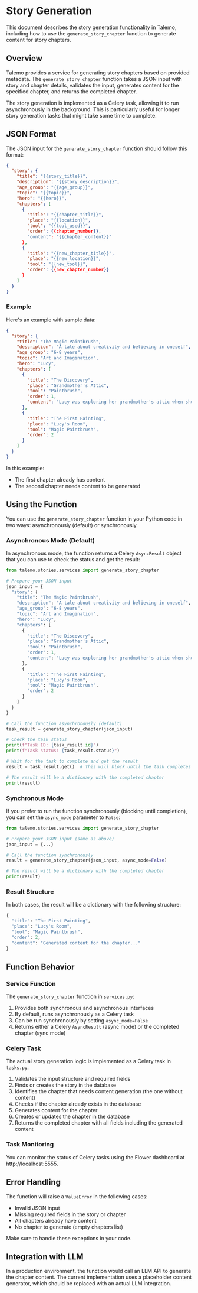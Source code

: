 # Story Generation

This document describes the story generation functionality in Talemo, including how to use the `generate_story_chapter` function to generate content for story chapters.

## Overview

Talemo provides a service for generating story chapters based on provided metadata. The `generate_story_chapter` function takes a JSON input with story and chapter details, validates the input, generates content for the specified chapter, and returns the completed chapter.

The story generation is implemented as a Celery task, allowing it to run asynchronously in the background. This is particularly useful for longer story generation tasks that might take some time to complete.

## JSON Format

The JSON input for the `generate_story_chapter` function should follow this format:

```json
{
  "story": {
    "title": "{{story_title}}",
    "description": "{{story_description}}",
    "age_group": "{{age_group}}",
    "topic": "{{topic}}",
    "hero": "{{hero}}",
    "chapters": [
      {
        "title": "{{chapter_title}}",
        "place": "{{location}}",
        "tool": "{{tool_used}}",
        "order": {{chapter_number}},
        "content": "{{chapter_content}}"
      },
      {
        "title": "{{new_chapter_title}}",
        "place": "{{new_location}}",
        "tool": "{{new_tool}}",
        "order": {{new_chapter_number}}
      }
    ]
  }
}
```

### Example

Here's an example with sample data:

```json
{
  "story": {
    "title": "The Magic Paintbrush",
    "description": "A tale about creativity and believing in oneself",
    "age_group": "6-8 years",
    "topic": "Art and Imagination",
    "hero": "Lucy",
    "chapters": [
      {
        "title": "The Discovery",
        "place": "Grandmother's Attic",
        "tool": "Paintbrush",
        "order": 1,
        "content": "Lucy was exploring her grandmother's attic when she found an old wooden chest..."
      },
      {
        "title": "The First Painting",
        "place": "Lucy's Room",
        "tool": "Magic Paintbrush",
        "order": 2
      }
    ]
  }
}
```

In this example:
- The first chapter already has content
- The second chapter needs content to be generated

## Using the Function

You can use the `generate_story_chapter` function in your Python code in two ways: asynchronously (default) or synchronously.

### Asynchronous Mode (Default)

In asynchronous mode, the function returns a Celery `AsyncResult` object that you can use to check the status and get the result:

```python
from talemo.stories.services import generate_story_chapter

# Prepare your JSON input
json_input = {
  "story": {
    "title": "The Magic Paintbrush",
    "description": "A tale about creativity and believing in oneself",
    "age_group": "6-8 years",
    "topic": "Art and Imagination",
    "hero": "Lucy",
    "chapters": [
      {
        "title": "The Discovery",
        "place": "Grandmother's Attic",
        "tool": "Paintbrush",
        "order": 1,
        "content": "Lucy was exploring her grandmother's attic when she found an old wooden chest..."
      },
      {
        "title": "The First Painting",
        "place": "Lucy's Room",
        "tool": "Magic Paintbrush",
        "order": 2
      }
    ]
  }
}

# Call the function asynchronously (default)
task_result = generate_story_chapter(json_input)

# Check the task status
print(f"Task ID: {task_result.id}")
print(f"Task status: {task_result.status}")

# Wait for the task to complete and get the result
result = task_result.get()  # This will block until the task completes

# The result will be a dictionary with the completed chapter
print(result)
```

### Synchronous Mode

If you prefer to run the function synchronously (blocking until completion), you can set the `async_mode` parameter to `False`:

```python
from talemo.stories.services import generate_story_chapter

# Prepare your JSON input (same as above)
json_input = {...}

# Call the function synchronously
result = generate_story_chapter(json_input, async_mode=False)

# The result will be a dictionary with the completed chapter
print(result)
```

### Result Structure

In both cases, the result will be a dictionary with the following structure:

```python
{
  "title": "The First Painting",
  "place": "Lucy's Room",
  "tool": "Magic Paintbrush",
  "order": 2,
  "content": "Generated content for the chapter..."
}
```

## Function Behavior

### Service Function

The `generate_story_chapter` function in `services.py`:

1. Provides both synchronous and asynchronous interfaces
2. By default, runs asynchronously as a Celery task
3. Can be run synchronously by setting `async_mode=False`
4. Returns either a Celery `AsyncResult` (async mode) or the completed chapter (sync mode)

### Celery Task

The actual story generation logic is implemented as a Celery task in `tasks.py`:

1. Validates the input structure and required fields
2. Finds or creates the story in the database
3. Identifies the chapter that needs content generation (the one without content)
4. Checks if the chapter already exists in the database
5. Generates content for the chapter
6. Creates or updates the chapter in the database
7. Returns the completed chapter with all fields including the generated content

### Task Monitoring

You can monitor the status of Celery tasks using the Flower dashboard at http://localhost:5555.

## Error Handling

The function will raise a `ValueError` in the following cases:

- Invalid JSON input
- Missing required fields in the story or chapter
- All chapters already have content
- No chapter to generate (empty chapters list)

Make sure to handle these exceptions in your code.

## Integration with LLM

In a production environment, the function would call an LLM API to generate the chapter content. The current implementation uses a placeholder content generator, which should be replaced with an actual LLM integration.
